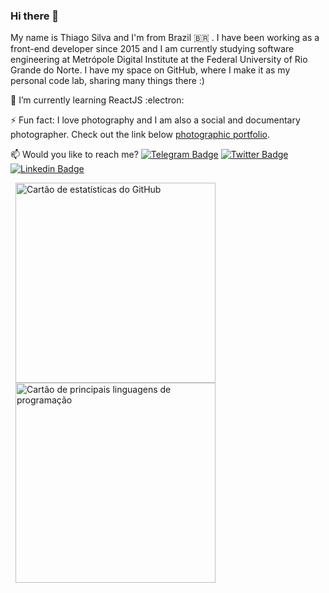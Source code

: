 ### Hi there 👋

My name is Thiago Silva and I'm from Brazil :brazil: . I have been working as a front-end developer since 2015 and I am currently studying software engineering at Metrópole Digital Institute at the Federal University of Rio Grande do Norte. I have my space on GitHub, where I make it as my personal code lab, sharing many things there :)

🌱 I’m currently learning ReactJS :electron:

⚡ Fun fact: I love photography and I am also a social and documentary photographer. Check out the link below [photographic portfolio](https://thiagosilva.alboompro.com).

📫 Would you like to reach me?
[![Telegram Badge](https://img.shields.io/badge/-Telegram-2CA5E0?style=flat-square&labelColor=FFFFFF&logo=telegram&logoColor=FFFFFF&link=https://t.me/silvathiago)](https://t.me/silvathiago)
[![Twitter Badge](https://img.shields.io/badge/-Twitter-1DA1F2?style=flat-square&labelColor=FFFFFF&logo=twitter&logoColor=1DA1F2&link=https://twitter.com/tjl_silva)](https://twitter.com/tjl_silva)
[![Linkedin Badge](https://img.shields.io/badge/-LinkedIn-0077B5?style=flat-square&labelColor=FFFFFF&logo=linkedin&logoColor=0077B5&link=https://www.linkedin.com/in/tjlsilva/)](https://www.linkedin.com/in/tjlsilva/)

<a href="https://github.com/silva-thiago/github-readme-stats">
  <img width="320" height="auto" style="margin: 0 .5rem" src="https://github-readme-stats.vercel.app/api?username=silva-thiago&theme=radical&show_icons=true&hide_title=true&cache_seconds=86400&line_height=30.5&include_all_commits=true" alt="Cartão de estatísticas do GitHub" />
</a>

<a href="https://github.com/silva-thiago/github-readme-stats">
  <img width="320" height="auto" style="margin: 0 .5rem" src="https://github-readme-stats.vercel.app/api/top-langs/?username=silva-thiago&theme=radical&hide_title=true&layout=compact" alt="Cartão de principais linguagens de programação" />
</a>

<!-- <a href="https://github.com/silva-thiago/github-readme-stats">
  <img width="320" height="auto" style="margin: 0 .5rem" src="https://github-readme-stats.vercel.app/api/pin/?username=silva-thiago&repo=silva-thiago&theme=radical" alt="Cartão de repositórios" />
</a> -->

<!--
**silva-thiago/silva-thiago** is a ✨ _special_ ✨ repository because its `README.md` (this file) appears on your GitHub profile.

Here are some ideas to get you started:

- 🔭 I’m currently working on ...
- 🌱 I’m currently learning ...
- 👯 I’m looking to collaborate on ...
- 🤔 I’m looking for help with ...
- 💬 Ask me about ...
- 📫 How to reach me: ...
- 😄 Pronouns: ...
- ⚡ Fun fact: ...
-->
